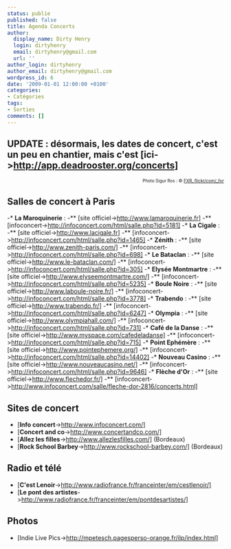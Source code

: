 ```yaml
---
status: publie
published: false
title: Agenda Concerts
author:
  display_name: Dirty Henry
  login: dirtyhenry
  email: dirtyhenry@gmail.com
  url: ''
author_login: dirtyhenry
author_email: dirtyhenry@gmail.com
wordpress_id: 6
date: '2009-01-01 12:00:00 +0100'
categories:
- Catégories
tags:
- Sorties
comments: []
---
```

UPDATE : désormais, les dates de concert, c'est un peu en chantier, mais c'est [ici->http://app.deadrooster.org/concerts]
---------
<p style="font-size: 10px; padding-top: 0px; margin-top: 0px; margin-bottom: 0px" align="right">Photo Sigur Ros : © <a href="http://www.flickr.com/photos/_fxr/2774574091/">FXR, flickr/com/_fxr</a></p>

<h2>Salles de concert à Paris</h2>

-* __La Maroquinerie__ : 
-** [site officiel->http://www.lamaroquinerie.fr]
-** [infoconcert->http://infoconcert.com/html/salle.php?id=5181]
-* __La Cigale__ : 
-** [site officiel->http://www.lacigale.fr]
-** [infoconcert->http://infoconcert.com/html/salle.php?id=1465]
-* __Zénith__ : 
-** [site officiel->http://www.zenith-paris.com/]
-** [infoconcert->http://infoconcert.com/html/salle.php?id=698]
-* __Le Bataclan__ : 
-** [site officiel->http://www.le-bataclan.com/]
-** [infoconcert->http://infoconcert.com/html/salle.php?id=305]
-* __Elysée Montmartre__ : 
-** [site officiel->http://www.elyseemontmartre.com/]
-** [infoconcert->http://infoconcert.com/html/salle.php?id=5235]
-* __Boule Noire__ : 
-** [site officiel->http://www.laboule-noire.fr/]
-** [infoconcert->http://infoconcert.com/html/salle.php?id=3778]
-* __Trabendo__ : 
-** [site officiel->http://www.trabendo.fr/]
-** [infoconcert->http://infoconcert.com/html/salle.php?id=6247]
-* __Olympia__ : 
-** [site officiel->http://www.olympiahall.com/]
-** [infoconcert->http://infoconcert.com/html/salle.php?id=731]
-* __Café de la Danse__ :
-** [site officiel->http://www.myspace.com/cafedeladanse]
-** [infoconcert->http://infoconcert.com/html/salle.php?id=715]
-* __Point Ephémère__ : 
-** [site officiel->http://www.pointephemere.org/]
-** [infoconcert->http://infoconcert.com/html/salle.php?id=14402]
-* __Nouveau Casino__ : 
-** [site officiel->http://www.nouveaucasino.net/]
-** [infoconcert->http://infoconcert.com/html/salle.php?id=9646]
-* __Flèche d'Or__ : 
-** [site officiel->http://www.flechedor.fr/]
-** [infoconcert->http://www.infoconcert.com/salle/fleche-dor-2816/concerts.html]

<h2>Sites de concert</h2>

- [__Info concert__->http://www.infoconcert.com/]
- [__Concert and co__->http://www.concertandco.com/]
- [__Allez les filles__->http://www.allezlesfilles.com/] (Bordeaux)
- [__Rock School Barbey__->http://www.rockschool-barbey.com/] (Bordeaux)

<h2>Radio et télé</h2>

- [__C'est Lenoir__->http://www.radiofrance.fr/franceinter/em/cestlenoir/]
- [__Le pont des artistes__->http://www.radiofrance.fr/franceinter/em/pontdesartistes/]

<h2>Photos</h2>

- [Indie Live Pics->http://mpetesch.pagesperso-orange.fr/ilp/index.html]
